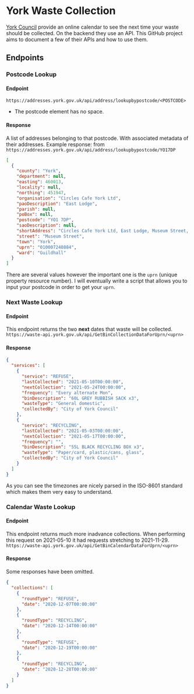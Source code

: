 # York Waste Collection
[York Council](https://www.york.gov.uk/HouseholdWaste) provide an online calendar to see the next time your waste should be collected. On the backend they use an API. This GitHub project aims to document a few of their APIs and how to use them.
## Endpoints
### Postcode Lookup
#### Endpoint
`https://addresses.york.gov.uk/api/address/lookupbypostcode/<POSTCODE>` 
- The postcode element has no space.
#### Response
A list of addresses belonging to that postcode. With associated metadata of their addresses.
Example response: from `https://addresses.york.gov.uk/api/address/lookupbypostcode/YO17DP`
```json
[
  {
    "county": "York",
    "department": null,
    "easting": 460013,
    "locality": null,
    "northing": 451947,
    "organisation": "Circles Cafe York Ltd",
    "paoDescription": "East Lodge",
    "parish": null,
    "poBox": null,
    "postcode": "YO1 7DP",
    "saoDescription": null,
    "shortAddress": "Circles Cafe York Ltd, East Lodge, Museum Street, York, YO1 7DP",
    "street": "Museum Street",
    "town": "York",
    "uprn": "010007240884",
    "ward": "Guildhall"
  }
]
```
There are several values however the important one is the `uprn` (unique property resource number). I will eventually write a script that allows you to input your postcode in order to get your `uprn`.
### Next Waste Lookup 
#### Endpoint
This endpoint returns the two **next** dates that waste will be collected.
`https://waste-api.york.gov.uk/api/GetBinCollectionDataForUprn/<uprn>`
#### Response
```json
{
  "services": [
    {
      "service": "REFUSE",
      "lastCollected": "2021-05-10T00:00:00",
      "nextCollection": "2021-05-24T00:00:00",
      "frequency": "Every alternate Mon",
      "binDescription": "60L GREY RUBBISH SACK x3",
      "wasteType": "General domestic",
      "collectedBy": "City of York Council"
    },
    {
      "service": "RECYCLING",
      "lastCollected": "2021-05-03T00:00:00",
      "nextCollection": "2021-05-17T00:00:00",
      "frequency": "",
      "binDescription": "55L BLACK RECYCLING BOX x3",
      "wasteType": "Paper/card, plastic/cans, glass",
      "collectedBy": "City of York Council"
    }
  ]
}
```
As you can see the timezones are nicely parsed in the ISO-8601 standard which makes them very easy to understand.
### Calendar Waste Lookup
#### Endpoint
This endpoint returns much more inadvance collections. When performing this request on 2021-05-10 it had requests stretching to 2021-11-29.
`https://waste-api.york.gov.uk/api/GetBinCalendarDataForUprn/<uprn>`
#### Response
Some responses have been omitted.
```json
{
  "collections": [
    {
      "roundType": "REFUSE",
      "date": "2020-12-07T00:00:00"
    },
    {
      "roundType": "RECYCLING",
      "date": "2020-12-14T00:00:00"
    },
    {
      "roundType": "REFUSE",
      "date": "2020-12-19T00:00:00"
    },
    {
      "roundType": "RECYCLING",
      "date": "2020-12-28T00:00:00"
    }
  ]
}
```